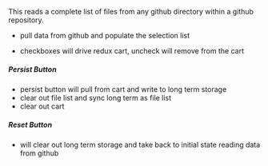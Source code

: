 
This reads a complete list of files from any github directory
within a github repository.

* pull data from github and populate the selection list

* checkboxes will drive redux cart, uncheck will remove from the cart

##### Persist Button

* persist button will pull from cart and write to long term storage
* clear out file list and sync long term as file list
* clear out cart

##### Reset Button

* will clear out long term storage and take back to initial state
reading data from github
